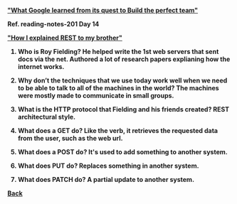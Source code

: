 <b><a href = "https://www.nytimes.com/2016/02/28/magazine/what-google-learned-from-its-quest-to-build-the-perfect-team.html">"What Google learned from its quest to Build the perfect team"</a>

Ref. reading-notes-201 Day 14

<b><a href = "https://gist.github.com/brookr/5977550">"How I explained REST to my brother"</a>

1. Who is Roy Fielding? He helped write the 1st web servers that sent docs via the net. Authored a lot of research papers explianing how the internet works.

2. Why don’t the techniques that we use today work well when we need to be able to talk to all of the machines in the world? The machines were mostly made to communicate in small groups.

3. What is the HTTP protocol that Fielding and his friends created? REST architectural style.

4. What does a GET do? Like the verb, it retrieves the requested data from the user, such as the web url.

5. What does a POST do? It's used to add something to another system.

6. What does PUT do? Replaces something in another system.

7. What does PATCH do? A partial update to another system.

<a href = "https://github.com/scottie-l/reading-notes/tree/main/reading-notes-301">Back</a>
